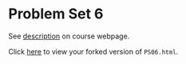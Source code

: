 # Problem Set 6

See [description](https://rudeboybert.github.io/STAT495/#problem_set_6) on course webpage.

Click [here](http://htmlpreview.github.io/?https://github.com/abby-shah/PS06/master/PS06.html) to view your forked version of `PS06.html`.

